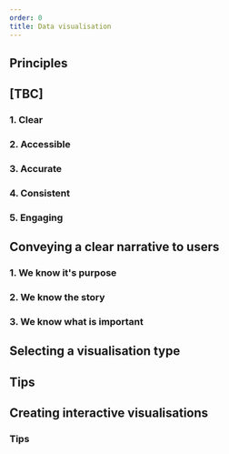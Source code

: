 ```yaml
---
order: 0
title: Data visualisation
---
```


## Principles

## [TBC]

### 1. Clear

### 2. Accessible

### 3. Accurate

### 4. Consistent

### 5. Engaging

## Conveying a clear narrative to users

### 1. We know it's purpose

### 2. We know the story

### 3. We know what is important

## Selecting a visualisation type

## Tips

## Creating interactive visualisations

### Tips
